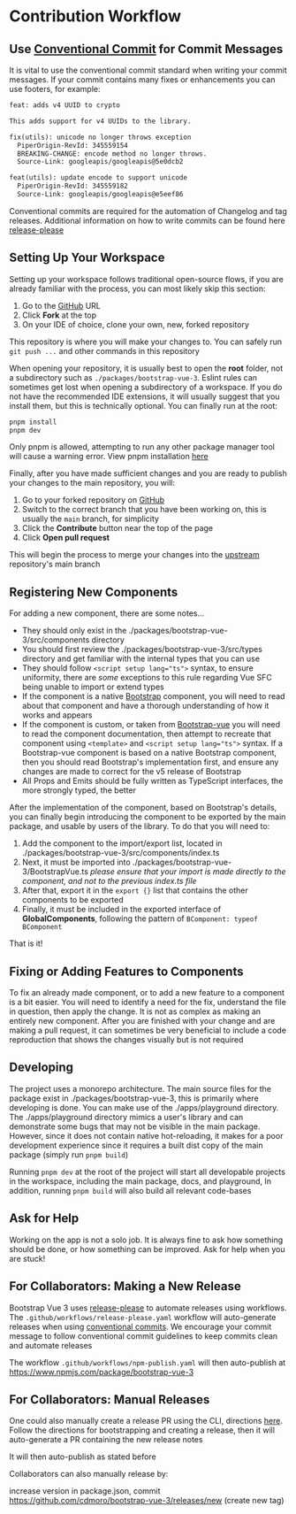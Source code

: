 # Contribution Workflow

## Use [Conventional Commit](https://www.conventionalcommits.org/) for Commit Messages

It is vital to use the conventional commit standard when writing your commit messages. If your commit contains many fixes or enhancements you can use footers, for example:

```txt
feat: adds v4 UUID to crypto

This adds support for v4 UUIDs to the library.

fix(utils): unicode no longer throws exception
  PiperOrigin-RevId: 345559154
  BREAKING-CHANGE: encode method no longer throws.
  Source-Link: googleapis/googleapis@5e0dcb2

feat(utils): update encode to support unicode
  PiperOrigin-RevId: 345559182
  Source-Link: googleapis/googleapis@e5eef86
```

Conventional commits are required for the automation of Changelog and tag releases. Additional information on how to write commits can be found here [release-please](https://github.com/googleapis/release-please#how-should-i-write-my-commits)

## Setting Up Your Workspace

Setting up your workspace follows traditional open-source flows, if you are already familiar with the process, you can most likely skip this section:

1. Go to the [GitHub](https://github.com/cdmoro/bootstrap-vue-3) URL
2. Click **Fork** at the top
3. On your IDE of choice, clone your own, new, forked repository

This repository is where you will make your changes to. You can safely run `git push ...` and other commands in this repository

When opening your repository, it is usually best to open the **root** folder, not a subdirectory such as `./packages/bootstrap-vue-3`. Eslint rules can sometimes get lost when opening a subdirectory of a workspace. If you do not have the recommended IDE extensions, it will usually suggest that you install them, but this is technically optional. You can finally run at the root:

```bash
pnpm install
pnpm dev
```

Only pnpm is allowed, attempting to run any other package manager tool will cause a warning error. View pnpm installation [here](https://pnpm.io/installation)

Finally, after you have made sufficient changes and you are ready to publish your changes to the main repository, you will:

1. Go to your forked repository on [GitHub](https://github.com/)
2. Switch to the correct branch that you have been working on, this is usually the `main` branch, for simplicity
3. Click the **Contribute** button near the top of the page
4. Click **Open pull request**

This will begin the process to merge your changes into the [upstream](https://github.com/cdmoro/bootstrap-vue-3) repository's main branch

## Registering New Components

For adding a new component, there are some notes...

* They should only exist in the ./packages/bootstrap-vue-3/src/components directory
* You should first review the ./packages/bootstrap-vue-3/src/types directory and get familiar with the internal types that you can use
* They should follow `<script setup lang="ts">` syntax, to ensure uniformity, there are *some* exceptions to this rule regarding Vue SFC being unable to import or extend types
* If the component is a native [Bootstrap](https://getbootstrap.com/) component, you will need to read about that component and have a thorough understanding of how it works and appears
* If the component is custom, or taken from [Bootstrap-vue](https://bootstrap-vue.org/) you will need to read the component documentation, then attempt to recreate that component using `<template>` and `<script setup lang="ts">` syntax. If a Bootstrap-vue component is based on a native Bootstrap component, then you should read Bootstrap's implementation first, and ensure any changes are made to correct for the v5 release of Bootstrap
* All Props and Emits should be fully written as TypeScript interfaces, the more strongly typed, the better

After the implementation of the component, based on Bootstrap's details, you can finally begin introducing the component to be exported by the main package, and usable by users of the library. To do that you will need to:

1. Add the component to the import/export list, located in ./packages/bootstrap-vue-3/src/components/index.ts
2. Next, it must be imported into ./packages/bootstrap-vue-3/BootstrapVue.ts *please ensure that your import is made directly to the component, and not to the previous index.ts file*
3. After that, export it in the `export {}` list that contains the other components to be exported
4. Finally, it must be included in the exported interface of **GlobalComponents**, following the pattern of `BComponent: typeof BComponent`

That is it!

## Fixing or Adding Features to Components

To fix an already made component, or to add a new feature to a component is a bit easier. You will need to identify a need for the fix, understand the file in question, then apply the change. It is not as complex as making an entirely new component. After you are finished with your change and are making a pull request, it can sometimes be very beneficial to include a code reproduction that shows the changes visually but is not required

## Developing

The project uses a monorepo architecture. The main source files for the package exist in ./packages/bootstrap-vue-3, this is primarily where developing is done. You can make use of the ./apps/playground directory. The ./apps/playground directory mimics a user's library and can demonstrate some bugs that may not be visible in the main package. However, since it does not contain native hot-reloading, it makes for a poor development experience since it requires a built dist copy of the main package (simply run `pnpm build`)

Running `pnpm dev` at the root of the project will start all developable projects in the workspace, including the main package, docs, and playground, In addition, running `pnpm build` will also build all relevant code-bases

## Ask for Help

Working on the app is not a solo job. It is always fine to ask how something should be done, or how something can be improved. Ask for help when you are stuck!

## For Collaborators: Making a New Release

Bootstrap Vue 3 uses [release-please](https://github.com/googleapis/release-please) to automate releases using workflows. The `.github/workflows/release-please.yaml` workflow will auto-generate releases when using [conventional commits](https://www.conventionalcommits.org/en/v1.0.0/). We encourage your commit message to follow conventional commit guidelines to keep commits clean and automate releases

The workflow `.github/workflows/npm-publish.yaml` will then auto-publish at <https://www.npmjs.com/package/bootstrap-vue-3>

## For Collaborators: Manual Releases

One could also manually create a release PR using the CLI, directions [here](https://github.com/googleapis/release-please/blob/main/docs/cli.md#running-release-please-cli). Follow the directions for bootstrapping and creating a release, then it will auto-generate a PR containing the new release notes

It will then auto-publish as stated before

Collaborators can also manually release by:

increase version in package.json, commit
<https://github.com/cdmoro/bootstrap-vue-3/releases/new> (create new tag)
